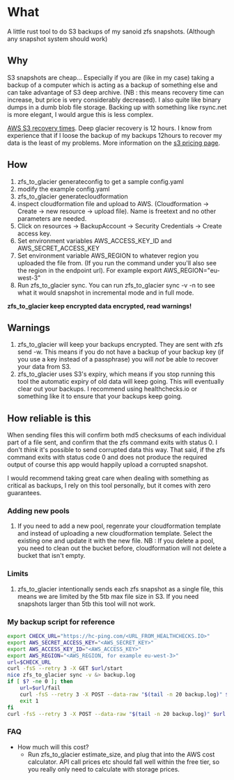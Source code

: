 # What

A little rust tool to do S3 backups of my sanoid zfs snapshots. (Although any snapshot system should work)

## Why

S3 snapshots are cheap... Especially if you are (like in my case) taking a backup of a computer which is acting as a backup of something else and can take advantage of S3 deep archive. (NB : this means recovery time can increase, but price is very considerably decreased). I also quite like binary dumps in a dumb blob file storage. Backing up with something like rsync.net is more elegant, I would argue this is less complex.

[AWS S3 recovery times](https://aws.amazon.com/glacier/). Deep glacier recovery is 12 hours. I know from experience that if I loose the backup of my backups 12hours to recover my data is the least of my problems. More information on the [s3 pricing page](https://aws.amazon.com/s3/pricing/).

## How

1. zfs_to_glacier generateconfig to get a sample config.yaml
2. modify the example config.yaml
3. zfs_to_glacier generatecloudformation
4. inspect cloudformation file and upload to AWS. (Cloudformation -> Create -> new resource -> upload file). Name is freetext and no other parameters are needed.
5. Click on resources -> BackupAccount -> Security Credentials -> Create access key.
6. Set environment variables AWS_ACCESS_KEY_ID and AWS_SECRET_ACCESS_KEY
7. Set environment variable AWS_REGION to whatever region you uploaded the file from. (If you run the command under you'll also see the region in the endpoint url). For example export AWS_REGION="eu-west-3"
8. Run zfs_to_glacier sync. You can run zfs_to_glacier sync -v -n to see what it would snapshot in incremental mode and in full mode.

**zfs_to_glacier keep encrypted data encrypted, read warnings!**

## Warnings

1. zfs_to_glacier will keep your backups encrypted. They are sent with zfs send -w. This means if you do not have a backup of your backup key (if you use a key instead of a passphrase) you will *not* be able to recover your data from S3.
2. zfs_to_glacier uses S3's expiry, which means if you stop running this tool the automatic expiry of old data will keep going. This will eventually clear out your backups. I recommend using healthchecks.io or something like it to ensure that your backups keep going.

## How reliable is this

When sending files this will confirm both md5 checksums of each individual part of a file sent, and confirm that the zfs command exits with status 0. I don't *think* it's possible to send corrupted data this way. That said, if the zfs command exits with status code 0 and does not produce the required output of course this app would happily upload a corrupted snapshot.

I would recommend taking great care when dealing with something as critical as backups, I rely on this tool personally, but it comes with zero guarantees.

### Adding new pools

1. If you need to add a new pool, regenrate your cloudformation template and instead of uploading a new cloudformation template. Select the existing one and update it with the new file. NB : If you delete a pool, you need to clean out the bucket before, cloudformation will not delete a bucket that isn't empty.

### Limits

1. zfs_to_glacier intentionally sends each zfs snapshot as a single file, this means we are limited by the 5tb max file size in S3. If you need snapshots larger than 5tb this tool will not work.

### My backup script for reference

```sh
export CHECK_URL="https://hc-ping.com/<URL_FROM_HEALTHCHECKS.IO>"
export AWS_SECRET_ACCESS_KEY="<AWS_SECRET_KEY>"
export AWS_ACCESS_KEY_ID="<AWS_ACCESS_KEY>"
export AWS_REGION="<AWS_REGION, for example eu-west-3>"
url=$CHECK_URL
curl -fsS --retry 3 -X GET $url/start
nice zfs_to_glacier sync -v &> backup.log
if [ $? -ne 0 ]; then
    url=$url/fail
    curl -fsS --retry 3 -X POST --data-raw "$(tail -n 20 backup.log)" $url
    exit 1
fi
curl -fsS --retry 3 -X POST --data-raw "$(tail -n 20 backup.log)" $url
```

### FAQ

- How much will this cost?
  - Run zfs_to_glacier estimate_size, and plug that into the AWS cost calculator. API call prices etc should fall well within the free tier, so you really only need to calculate with storage prices.
